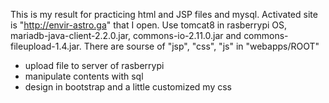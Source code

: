 This is my result for practicing html and JSP files and mysql.
Activated site is "http://envir-astro.ga" that I open.
Use tomcat8 in rasberrypi OS, mariadb-java-client-2.2.0.jar, commons-io-2.11.0.jar and commons-fileupload-1.4.jar.
There are sourse of "jsp", "css", "js" in "webapps/ROOT"

* upload file to server of rasberrypi
* manipulate contents with sql
* design in bootstrap and a little customized my css
